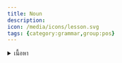 ```yaml
---
title: Noun
description: 
icon: /media/icons/lesson.svg
tags: {category:grammar,group:pos}
---
```


<details>
<summary>เนื้อหา</summary>

<details>

<summary>แบบฝึกหัด</summary>

<details>